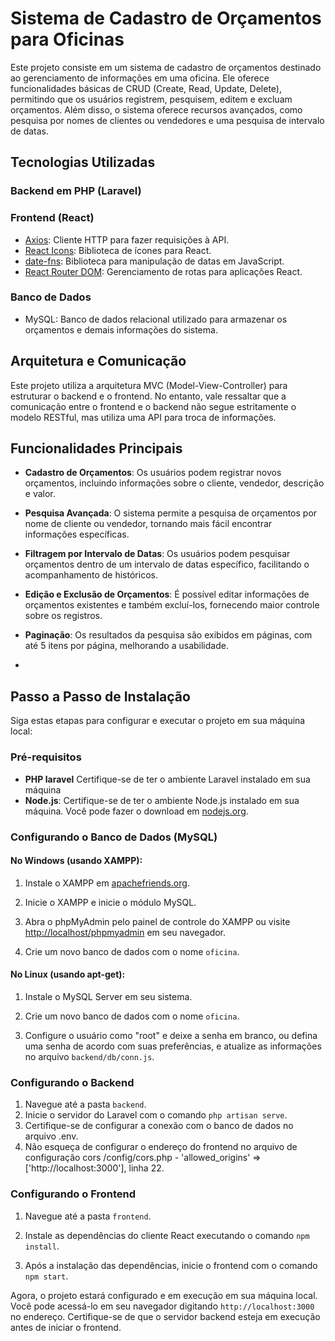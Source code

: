 # Sistema de Cadastro de Orçamentos para Oficinas
Este projeto consiste em um sistema de cadastro de orçamentos destinado ao gerenciamento de informações em uma oficina. Ele oferece funcionalidades básicas de CRUD (Create, Read, Update, Delete), permitindo que os usuários registrem, pesquisem, editem e excluam orçamentos. Além disso, o sistema oferece recursos avançados, como pesquisa por nomes de clientes ou vendedores e uma pesquisa de intervalo de datas.

## Tecnologias Utilizadas

### Backend em PHP (Laravel)

### Frontend (React)
- [Axios](https://axios-http.com/): Cliente HTTP para fazer requisições à API.
- [React Icons](https://react-icons.github.io/react-icons/): Biblioteca de ícones para React.
- [date-fns](https://date-fns.org/): Biblioteca para manipulação de datas em JavaScript.
- [React Router DOM](https://reactrouter.com/web/guides/quick-start): Gerenciamento de rotas para aplicações React.

### Banco de Dados
- MySQL: Banco de dados relacional utilizado para armazenar os orçamentos e demais informações do sistema.

## Arquitetura e Comunicação

Este projeto utiliza a arquitetura MVC (Model-View-Controller) para estruturar o backend e o frontend. No entanto, vale ressaltar que a comunicação entre o frontend e o backend não segue estritamente o modelo RESTful, mas utiliza uma API para troca de informações.

## Funcionalidades Principais

- **Cadastro de Orçamentos**: Os usuários podem registrar novos orçamentos, incluindo informações sobre o cliente, vendedor, descrição e valor.

- **Pesquisa Avançada**: O sistema permite a pesquisa de orçamentos por nome de cliente ou vendedor, tornando mais fácil encontrar informações específicas.

- **Filtragem por Intervalo de Datas**: Os usuários podem pesquisar orçamentos dentro de um intervalo de datas específico, facilitando o acompanhamento de históricos.

- **Edição e Exclusão de Orçamentos**: É possível editar informações de orçamentos existentes e também excluí-los, fornecendo maior controle sobre os registros.

- **Paginação**: Os resultados da pesquisa são exibidos em páginas, com até 5 itens por página, melhorando a usabilidade.

- 
## Passo a Passo de Instalação

Siga estas etapas para configurar e executar o projeto em sua máquina local:

### Pré-requisitos
- **PHP laravel**  Certifique-se de ter o ambiente Laravel instalado em sua máquina
- **Node.js**: Certifique-se de ter o ambiente Node.js instalado em sua máquina. Você pode fazer o download em [nodejs.org](https://nodejs.org/).

### Configurando o Banco de Dados (MySQL)

#### No Windows (usando XAMPP):

1. Instale o XAMPP em [apachefriends.org](https://www.apachefriends.org/index.html).

2. Inicie o XAMPP e inicie o módulo MySQL.

3. Abra o phpMyAdmin pelo painel de controle do XAMPP ou visite [http://localhost/phpmyadmin](http://localhost/phpmyadmin) em seu navegador.

4. Crie um novo banco de dados com o nome `oficina`.

#### No Linux (usando apt-get):

1. Instale o MySQL Server em seu sistema.

2. Crie um novo banco de dados com o nome `oficina`.

3. Configure o usuário como "root" e deixe a senha em branco, ou defina uma senha de acordo com suas preferências, e atualize as informações no arquivo `backend/db/conn.js`.

### Configurando o Backend

1. Navegue até a pasta `backend`.
2. Inicie o servidor do Laravel com o comando `php artisan serve`.
3. Certifique-se de configurar a conexão com o banco de dados no arquivo .env.
4. Não esqueça de configurar o endereço do frontend no arquivo de configuração cors /config/cors.php - 'allowed_origins' => ['http://localhost:3000'], linha 22.

### Configurando o Frontend

1. Navegue até a pasta `frontend`.

2. Instale as dependências do cliente React executando o comando `npm install`.

3. Após a instalação das dependências, inicie o frontend com o comando `npm start`.

Agora, o projeto estará configurado e em execução em sua máquina local. Você pode acessá-lo em seu navegador digitando `http://localhost:3000` no endereço. Certifique-se de que o servidor backend esteja em execução antes de iniciar o frontend.
